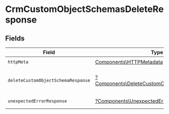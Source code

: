 # CrmCustomObjectSchemasDeleteResponse


## Fields

| Field                                                                                                       | Type                                                                                                        | Required                                                                                                    | Description                                                                                                 |
| ----------------------------------------------------------------------------------------------------------- | ----------------------------------------------------------------------------------------------------------- | ----------------------------------------------------------------------------------------------------------- | ----------------------------------------------------------------------------------------------------------- |
| `httpMeta`                                                                                                  | [Components\HTTPMetadata](../../Models/Components/HTTPMetadata.md)                                          | :heavy_check_mark:                                                                                          | N/A                                                                                                         |
| `deleteCustomObjectSchemaResponse`                                                                          | [?Components\DeleteCustomObjectSchemaResponse](../../Models/Components/DeleteCustomObjectSchemaResponse.md) | :heavy_minus_sign:                                                                                          | Custom object schema deleted                                                                                |
| `unexpectedErrorResponse`                                                                                   | [?Components\UnexpectedErrorResponse](../../Models/Components/UnexpectedErrorResponse.md)                   | :heavy_minus_sign:                                                                                          | Unexpected error                                                                                            |